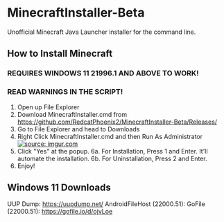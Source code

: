 # MinecraftInstaller-Beta
Unofficial Minecraft Java Launcher installer for the command line.

## How to Install Minecraft
### REQUIRES WINDOWS 11 21996.1 AND ABOVE TO WORK!
### READ WARNINGS IN THE SCRIPT!

1. Open up File Explorer
2. Download MinecraftInstaller.cmd from https://github.com/RedcatPhoenix2/MinecraftInstaller-Beta/Releases/
3. Go to File Explorer and head to Downloads
4. Right Click MinecraftInstaller.cmd and then Run As Administrator
<a href="https://imgur.com/h9GuOO5"><img src="https://i.imgur.com/h9GuOO5.png" title="source: imgur.com" /></a>
5. Click "Yes" at the popup.
6a. For Installation, Press 1 and Enter. It'll automate the installation.
6b. For Uninstallation, Press 2 and Enter.
7. Enjoy!

## Windows 11 Downloads

UUP Dump: https://uupdump.net/
AndroidFileHost (22000.51): 
GoFile (22000.51): https://gofile.io/d/ojvLoe
